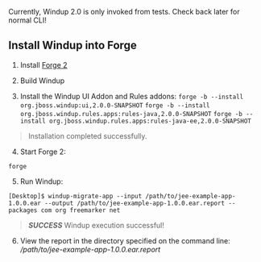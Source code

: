 Currently, Windup 2.0 is only invoked from tests. Check back later for normal CLI!

## Install Windup into Forge

1. Install [Forge 2](http://forge.jboss.org/)

2. Build Windup

3. Install the Windup UI Addon and Rules addons:
`forge -b --install org.jboss.windup:ui,2.0.0-SNAPSHOT`
`forge -b --install org.jboss.windup.rules.apps:rules-java,2.0.0-SNAPSHOT`
`forge -b --install org.jboss.windup.rules.apps:rules-java-ee,2.0.0-SNAPSHOT`
> Installation completed successfully.

4. Start Forge 2:

`forge`

5. Run Windup:

`[Desktop]$ windup-migrate-app --input /path/to/jee-example-app-1.0.0.ear --output /path/to/jee-example-app-1.0.0.ear.report --packages com org freemarker net`

> ***SUCCESS*** Windup execution successful!

6. View the report in the directory specified on the command line: */path/to/jee-example-app-1.0.0.ear.report*